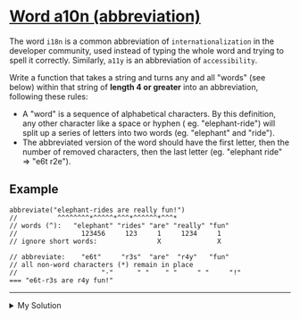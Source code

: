 # [Word a10n (abbreviation)](https://www.codewars.com/kata/5375f921003bf62192000746)

The word `i18n` is a common abbreviation of `internationalization` in the developer community, used instead of typing
the whole word and trying to spell it correctly. Similarly, `a11y` is an abbreviation of `accessibility`.

Write a function that takes a string and turns any and all "words" (see below) within that string of **length 4 or
greater** into an abbreviation, following these rules:

- A "word" is a sequence of alphabetical characters. By this definition, any other character like a space or hyphen (
  eg. "elephant-ride") will split up a series of letters into two words (eg. "elephant" and "ride").
- The abbreviated version of the word should have the first letter, then the number of removed characters, then the last
  letter (eg. "elephant ride" => "e6t r2e").

## Example

    abbreviate("elephant-rides are really fun!")
    //          ^^^^^^^^*^^^^^*^^^*^^^^^^*^^^*
    // words (^):   "elephant" "rides" "are" "really" "fun"
    //                123456     123     1     1234     1
    // ignore short words:               X              X

    // abbreviate:    "e6t"     "r3s"  "are"  "r4y"   "fun"
    // all non-word characters (*) remain in place
    //                     "-"      " "    " "     " "     "!"
    === "e6t-r3s are r4y fun!"

---

<details><summary>My Solution</summary>

```js
function abbreviate(string) {
  return string
    .split(/\b/)
    .map(word => {
      if (word.includes('-')) {
        return word.split('-').map(convertStr).join('-')
      }

      return convertStr(word)
    })
    .join('')
}

function convertStr(str) {
  if (str.length > 3) return `${str[0]}${str.length - 2}${str[str.length - 1]}`
  return str
}
```

</details>
